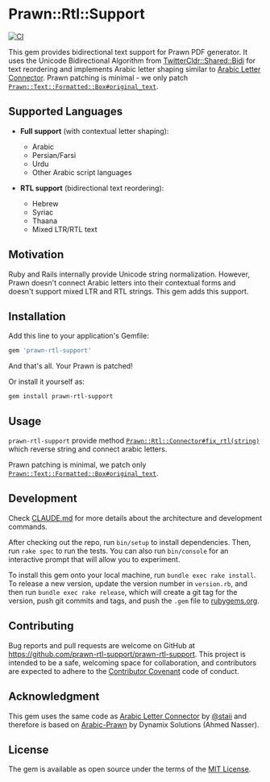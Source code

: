# Prawn::Rtl::Support

[![CI](https://github.com/prawn-rtl-support/prawn-rtl-support/actions/workflows/ci.yml/badge.svg)](https://github.com/prawn-rtl-support/prawn-rtl-support/actions/workflows/ci.yml)

This gem provides bidirectional text support for Prawn PDF generator. It uses the Unicode Bidirectional Algorithm from [TwitterCldr::Shared::Bidi](https://github.com/twitter/twitter-cldr-rb) for text reordering and implements Arabic letter shaping similar to [Arabic Letter Connector](https://github.com/staii/arabic-letter-connector). Prawn patching is minimal - we only patch [`Prawn::Text::Formatted::Box#original_text`](https://github.com/prawnpdf/prawn/blob/master/lib/prawn/text/formatted/box.rb#L367).

## Supported Languages

- **Full support** (with contextual letter shaping):
  - Arabic
  - Persian/Farsi
  - Urdu
  - Other Arabic script languages
  
- **RTL support** (bidirectional text reordering):
  - Hebrew
  - Syriac
  - Thaana
  - Mixed LTR/RTL text

## Motivation

Ruby and Rails internally provide Unicode string normalization. However, Prawn doesn't connect Arabic letters into their contextual forms and doesn't support mixed LTR and RTL strings. This gem adds this support. 

## Installation

Add this line to your application's Gemfile:

```ruby
gem 'prawn-rtl-support'
```

And that's all. Your Prawn is patched!

Or install it yourself as:

```shell
gem install prawn-rtl-support
```

## Usage

`prawn-rtl-support` provide method [`Prawn::Rtl::Connector#fix_rtl(string)`](https://github.com/prawn-rtl-support/prawn-rtl-support/blob/master/lib/prawn/rtl/connector.rb#L13) which reverse string and connect arabic letters.

Prawn patching is minimal, we patch only [`Prawn::Text::Formatted::Box#original_text`](https://github.com/prawnpdf/prawn/blob/master/lib/prawn/text/formatted/box.rb#L367).

## Development

Check [CLAUDE.md](CLAUDE.md) for more details about the architecture and development commands.

After checking out the repo, run `bin/setup` to install dependencies. Then, run `rake spec` to run the tests. You can also run `bin/console` for an interactive prompt that will allow you to experiment.

To install this gem onto your local machine, run `bundle exec rake install`. To release a new version, update the version number in `version.rb`, and then run `bundle exec rake release`, which will create a git tag for the version, push git commits and tags, and push the `.gem` file to [rubygems.org](https://rubygems.org).

## Contributing

Bug reports and pull requests are welcome on GitHub at https://github.com/prawn-rtl-support/prawn-rtl-support. This project is intended to be a safe, welcoming space for collaboration, and contributors are expected to adhere to the [Contributor Covenant](http://contributor-covenant.org) code of conduct.

## Acknowledgment
This gem uses the same code as [Arabic Letter Connector](https://github.com/staii/arabic-letter-connector) by [@staii](https://github.com/staii) and therefore is based on [Arabic-Prawn](https://rubygems.org/gems/Arabic-Prawn/versions/0.0.1) by Dynamix Solutions (Ahmed Nasser).

## License

The gem is available as open source under the terms of the [MIT License](http://opensource.org/licenses/MIT).
